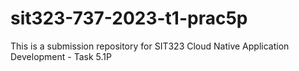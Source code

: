 # sit323-737-2023-t1-prac5p
This is a submission repository for SIT323 Cloud Native Application Development - Task 5.1P

